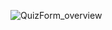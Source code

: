 
![QuizForm_overview](https://github.com/user-attachments/assets/cf85ce28-782e-40b6-beee-4c6b319d0628)





